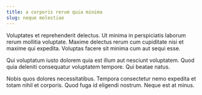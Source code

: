 ```yaml
---
title: a corporis rerum quia minima
slug: neque molestiae
---
```


Voluptates et reprehenderit delectus. Ut minima in perspiciatis laborum rerum mollitia voluptate. Maxime delectus rerum cum cupiditate nisi et maxime qui expedita. Voluptas facere sit minima cum aut sequi esse.

Qui voluptatum iusto dolorem quia est illum aut nesciunt voluptatem. Quod quia deleniti consequatur voluptatem tempore. Qui beatae natus.

Nobis quos dolores necessitatibus. Tempora consectetur nemo expedita et totam nihil et corporis. Quod fuga id eligendi nostrum. Neque est at minus.

